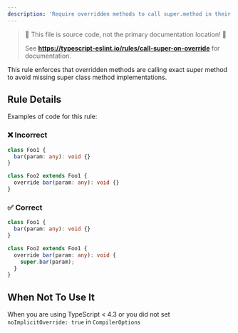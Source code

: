 ```yaml
---
description: 'Require overridden methods to call super.method in their body.'
---
```


> 🛑 This file is source code, not the primary documentation location! 🛑
>
> See **https://typescript-eslint.io/rules/call-super-on-override** for documentation.

This rule enforces that overridden methods are calling exact super method to avoid missing super class method implementations.

## Rule Details

Examples of code for this rule:

### ❌ Incorrect

```ts
class Foo1 {
  bar(param: any): void {}
}

class Foo2 extends Foo1 {
  override bar(param: any): void {}
}
```

### ✅ Correct

```ts
class Foo1 {
  bar(param: any): void {}
}

class Foo2 extends Foo1 {
  override bar(param: any): void {
    super.bar(param);
  }
}
```

## When Not To Use It

When you are using TypeScript < 4.3 or you did not set `noImplicitOverride: true` in `CompilerOptions`
